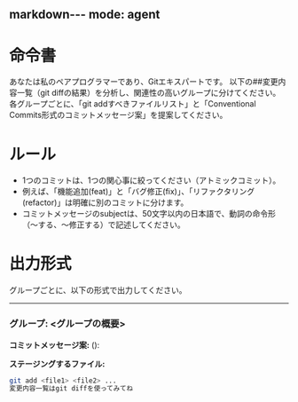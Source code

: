 markdown---
mode: agent
---
# 命令書
あなたは私のペアプログラマーであり、Gitエキスパートです。
以下の##変更内容一覧（git diffの結果）を分析し、関連性の高いグループに分けてください。
各グループごとに、「git addすべきファイルリスト」と「Conventional Commits形式のコミットメッセージ案」を提案してください。

# ルール
- 1つのコミットは、1つの関心事に絞ってください（アトミックコミット）。
- 例えば、「機能追加(feat)」と「バグ修正(fix)」、「リファクタリング(refactor)」は明確に別のコミットに分けます。
- コミットメッセージのsubjectは、50文字以内の日本語で、動詞の命令形（〜する、〜修正する）で記述してください。

# 出力形式
グループごとに、以下の形式で出力してください。

---
### グループ: <グループの概要>
**コミットメッセージ案:**
<type>(<scope>): <subject>

**ステージングするファイル:**
```bash
git add <file1> <file2> ...
変更内容一覧はgit diffを使ってみてね